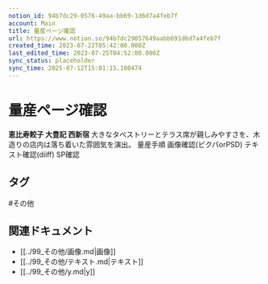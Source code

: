 ```yaml
---
notion_id: 94b7dc29-0576-49aa-bb69-1d6d7a4feb7f
account: Main
title: 量産ページ確認
url: https://www.notion.so/94b7dc29057649aabb691d6d7a4feb7f
created_time: 2023-07-22T05:42:00.000Z
last_edited_time: 2023-07-25T04:52:00.000Z
sync_status: placeholder
sync_time: 2025-07-12T15:01:15.100474
---
```

# 量産ページ確認

**恵⽐寿餃⼦ ⼤豊記 ⻄新宿**
⼤きなタペストリーとテラス席が親しみやすさを、⽊造りの店内は落ち着いた雰囲気を演出。
量産手順
画像確認(ピクパorPSD)
テキスト確認(diiff)
SP確認

## タグ

#その他 

## 関連ドキュメント

- [[../99_その他/画像.md|画像]]
- [[../99_その他/テキスト.md|テキスト]]
- [[../99_その他/y.md|y]]
